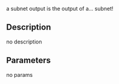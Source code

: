a subnet output is the output of a... subnet!




## Description
no description
## Parameters
no params